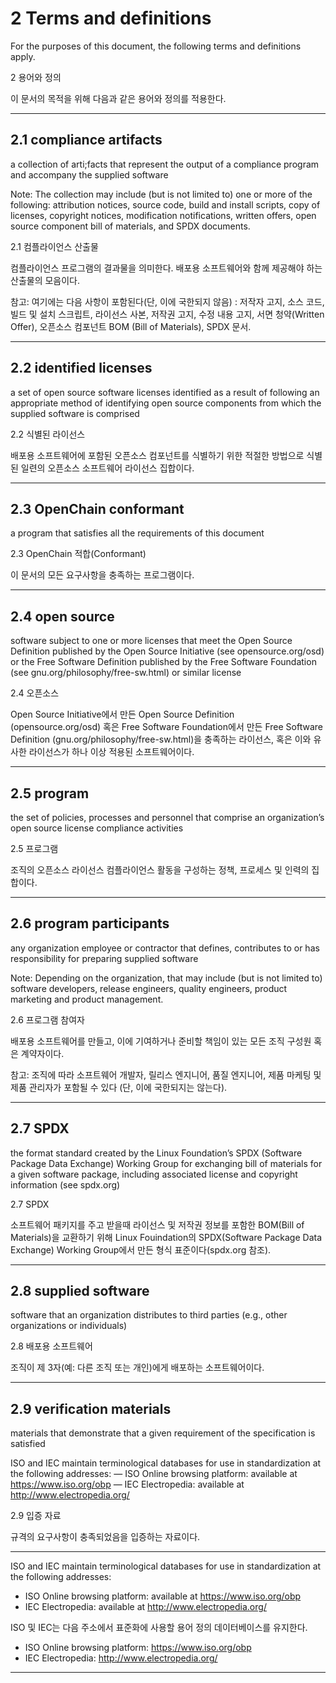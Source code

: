 # 2 Terms and definitions

For the purposes of this document, the following terms and definitions apply.

2 용어와 정의

이 문서의 목적을 위해 다음과 같은 용어와 정의를 적용한다. 

---

## 2.1 compliance artifacts 
a collection of arti;facts that represent the output of a compliance program and accompany the supplied software 

Note: The collection may include (but is not limited to) one or more of the following: attribution notices, source code, build and install scripts, copy of licenses, copyright notices, modification notifications, written offers, open source component bill of materials, and SPDX documents.

2.1 컴플라이언스 산출물

컴플라이언스 프로그램의 결과물을 의미한다. 배포용 소프트웨어와 함께 제공해야 하는 산출물의 모음이다. 

참고: 여기에는 다음 사항이 포함된다(단, 이에 국한되지 않음) : 저작자 고지, 소스 코드, 빌드 및 설치 스크립트, 라이선스 사본, 저작권 고지, 수정 내용 고지, 서면 청약(Written Offer), 오픈소스 컴포넌트 BOM (Bill of Materials), SPDX 문서.

---

## 2.2 identified licenses 
a set of open source software licenses identified as a result of following an appropriate method of identifying open source components from which the supplied software is comprised

2.2 식별된 라이선스

배포용 소프트웨어에 포함된 오픈소스 컴포넌트를 식별하기 위한 적절한 방법으로 식별된 일련의 오픈소스 소프트웨어 라이선스 집합이다.

---

## 2.3 OpenChain conformant
a program that satisfies all the requirements of this document


2.3 OpenChain 적합(Conformant)

이 문서의 모든 요구사항을 충족하는 프로그램이다.

---

## 2.4 open source 
software subject to one or more licenses that meet the Open Source Definition published by the Open Source Initiative (see opensource.org/osd) or the Free Software Definition published by the Free Software Foundation (see gnu.org/philosophy/free-sw.html) or similar license


2.4 오픈소스

Open Source Initiative에서 만든 Open Source Definition (opensource.org/osd) 혹은 Free Software Foundation에서 만든 Free Software Definition (gnu.org/philosophy/free-sw.html)을 충족하는 라이선스, 혹은 이와 유사한 라이선스가 하나 이상 적용된 소프트웨어이다.

---

## 2.5 program 
the set of policies, processes and personnel that comprise an organization’s open source license compliance activities

2.5 프로그램

조직의 오픈소스 라이선스 컴플라이언스 활동을 구성하는 정책, 프로세스 및 인력의 집합이다.

---

## 2.6 program participants
any organization employee or contractor that defines, contributes to or has responsibility for preparing supplied software 

Note: Depending on the organization, that may include (but is not limited to) software developers, release engineers, quality engineers, product marketing and product management.

2.6 프로그램 참여자

배포용 소프트웨어를 만들고, 이에 기여하거나 준비할 책임이 있는 모든 조직 구성원 혹은 계약자이다. 

참고: 조직에 따라 소프트웨어 개발자, 릴리스 엔지니어, 품질 엔지니어, 제품 마케팅 및 제품 관리자가 포함될 수 있다 (단, 이에 국한되지는 않는다).

---


## 2.7 SPDX 
the format standard created by the Linux Foundation’s SPDX (Software Package Data Exchange) Working Group for exchanging bill of materials for a given software package, including associated license and copyright information (see spdx.org)


2.7 SPDX

소프트웨어 패키지를 주고 받을때 라이선스 및 저작권 정보를 포함한 BOM(Bill of Materials)을 교환하기 위해 Linux Fouindation의 SPDX(Software Package Data Exchange) Working Group에서 만든 형식 표준이다(spdx.org 참조). 

---

## 2.8 supplied software 
software that an organization distributes to third parties (e.g., other organizations or individuals)

2.8 배포용 소프트웨어

조직이 제 3자(예: 다른 조직 또는 개인)에게 배포하는 소프트웨어이다. 

---

## 2.9 verification materials 

materials that demonstrate that a given requirement of the specification is satisfied 

ISO	and	IEC	maintain	terminological	databases	for	use	in	standardization	at	the	following	addresses:
— ISO	Online	browsing	platform:	available	at	https://www.iso.org/obp
— IEC	Electropedia:	available	at	http://www.electropedia.org/

2.9 입증 자료

규격의 요구사항이 충족되었음을 입증하는 자료이다. 

---

ISO and IEC maintain terminological databases for use in standardization at the following addresses:

* ISO Online browsing platform: available at https://www.iso.org/obp
* IEC Electropedia: available at http://www.electropedia.org/


ISO 및 IEC는 다음 주소에서 표준화에 사용할 용어 정의 데이터베이스를 유지한다. 

* ISO Online browsing platform: https://www.iso.org/obp
* IEC Electropedia: http://www.electropedia.org/

---
